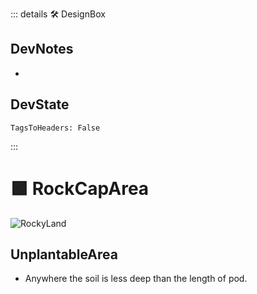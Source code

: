 ::: details 🛠 <dev>DesignBox</dev>

## DevNotes

-

## DevState

`TagsToHeaders: False`


:::

# 🟩  <eco>RockCapArea</eco>

![RockyLand](/Eco/RockyLand.png)

## UnplantableArea

- Anywhere the soil is less deep than the length of pod.

